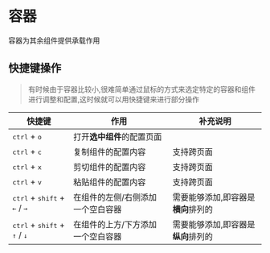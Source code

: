 <style>
    kbd:hover {
    background-color:#b8deff;
}

</style>

# 容器  

容器为其余组件提供承载作用

## 快捷键操作  <!-- {docsify-ignore} -->

>有时候由于容器比较小,很难简单通过鼠标的方式来选定特定的容器和组件进行调整和配置,这时候就可以用快捷键来进行部分操作  

|快捷键|作用|补充说明|
|-|-|-|
|<kbd>ctrl</kbd> + <kbd>o</kbd>|打开**选中组件**的配置页面|
|<kbd>ctrl</kbd> + <kbd>c</kbd>|复制组件的配置内容|支持跨页面|
|<kbd>ctrl</kbd> + <kbd>x</kbd>|剪切组件的配置内容|支持跨页面|
|<kbd>ctrl</kbd> + <kbd>v</kbd>|粘贴组件的配置内容|支持跨页面|
|<kbd>ctrl</kbd> + <kbd>shift</kbd> + <kbd>←</kbd> / <kbd>→</kbd>|在组件的左侧/右侧添加一个空白容器|需要能够添加,即容器是**横向**排列的|
|<kbd>ctrl</kbd> + <kbd>shift</kbd> +  <kbd>↑</kbd> / <kbd>↓</kbd>|在组件的上方/下方添加一个空白容器|需要能够添加,即容器是**纵向**排列的|